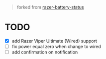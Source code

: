> forked from [razer-battery-status](https://github.com/Patrick9263/razer-battery-status)
# TODO

- [x] add Razer Viper Ultimate (Wired) support
- [ ] fix power equal zero when change to wired
- [ ] add confirmation on notification